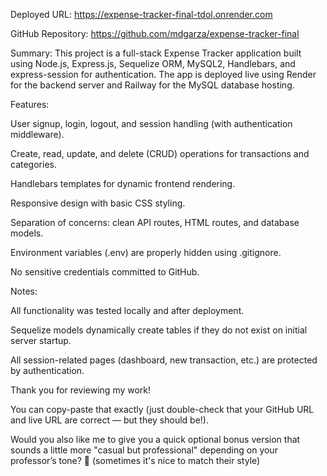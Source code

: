 Deployed URL: https://expense-tracker-final-tdol.onrender.com

GitHub Repository: https://github.com/mdgarza/expense-tracker-final

Summary:
This project is a full-stack Expense Tracker application built using Node.js, Express.js, Sequelize ORM, MySQL2, Handlebars, and express-session for authentication. The app is deployed live using Render for the backend server and Railway for the MySQL database hosting.

Features:

User signup, login, logout, and session handling (with authentication middleware).

Create, read, update, and delete (CRUD) operations for transactions and categories.

Handlebars templates for dynamic frontend rendering.

Responsive design with basic CSS styling.

Separation of concerns: clean API routes, HTML routes, and database models.

Environment variables (.env) are properly hidden using .gitignore.

No sensitive credentials committed to GitHub.

Notes:

All functionality was tested locally and after deployment.

Sequelize models dynamically create tables if they do not exist on initial server startup.

All session-related pages (dashboard, new transaction, etc.) are protected by authentication.

Thank you for reviewing my work!

You can copy-paste that exactly (just double-check that your GitHub URL and live URL are correct — but they should be!).

Would you also like me to give you a quick optional bonus version that sounds a little more "casual but professional" depending on your professor’s tone? 🎯 (sometimes it's nice to match their style)
